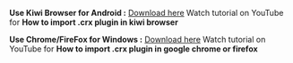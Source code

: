 **Use Kiwi Browser for Android  :** [Download here](https://kiwi-browser.en.uptodown.com/android)
Watch tutorial on YouTube for **How to import .crx plugin in kiwi browser**

**Use Chrome/FireFox for Windows  :** [Download here](https://www.google.com/chrome/)
Watch tutorial on YouTube for **How to import .crx plugin in google chrome or firefox**
